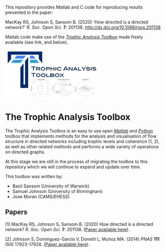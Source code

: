 This repository provides Matlab and C code for reproducing results presented in the paper:

MacKay RS, Johnson S, Sansom B. (2020) 'How directed is a directed network?' *R. Soc. Open Sci.* **7**: 201138.
http://dx.doi.org/10.1098/rsos.201138

Matlab code make use of the [*Trophic Analysis Toolbox*](https://github.com/BazilSansom/How-directed-is-a-directed-network/tree/master/Matlab_files) made freely available (see link, and below).

<img src="TAT_logo.png" width="300"/>

# The Trophic Analysis Toolbox

The Trophic Analysis Toolbox is an easy to use open [*Matlab*](https://github.com/BazilSansom/How-directed-is-a-directed-network/tree/master/Matlab_files) and [*Python*](https://github.com/BazilSansom/How-directed-is-a-directed-network/tree/master/Python_files) toolbox that implements methods for the analysis and visualisation of flow structure in directed networks including trophic levels and coherence (1, 2), as well as other related methods and performs a wide variety of operations on directed graphs.

At this stage we are still in the process of migrating the toolbox to this repository which we will continue to expand and update
over time.

This toolbox was written by:
- Bazil Sansom (University of Warwick)
- Samuel Johnson (University of Birmingham)
- Jose Moran (CAMS/EHESS)

## Papers

[1] MacKay RS, Johnson S, Sansom B. (2020) How directed is a directed network? *R. Soc. Open Sci.* **7**: 201138. ([Paper available here](https://royalsocietypublishing.org/doi/10.1098/rsos.201138)).

[2] Johnson S, Domínguez-García V, Donetti L, Muñoz MA. (2014) *PNAS* **111** (50) 17923-17928. ([Paper available here](https://doi.org/10.1073/pnas.1409077111)).
